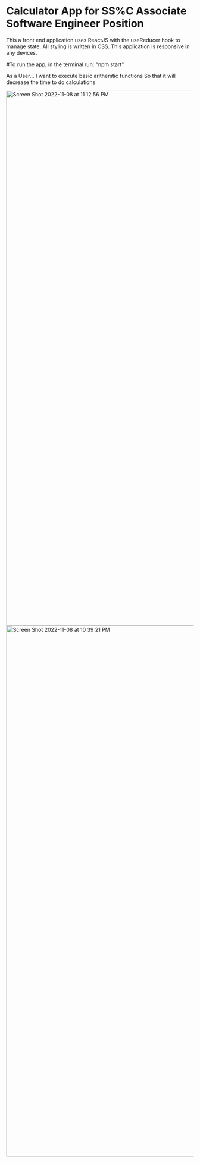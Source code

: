 # Calculator App for SS%C Associate Software Engineer Position

This a front end application uses ReactJS with the useReducer hook to manage state. All styling is written in CSS. This application is responsive in any devices. 

#To run the app, in the terminal run: "npm start"

As a User...
I want to execute basic arithemtic functions 
So that it will decrease the time to do calculations



<img width="1438" alt="Screen Shot 2022-11-08 at 11 12 56 PM" src="https://user-images.githubusercontent.com/64618285/200876116-ef3a5c91-e3f9-435c-be45-e91e5ef028c4.png">

<img width="1427" alt="Screen Shot 2022-11-08 at 10 39 21 PM" src="https://user-images.githubusercontent.com/64618285/200876550-207b4dfa-790c-4fc7-8687-b795898fa49c.png">



